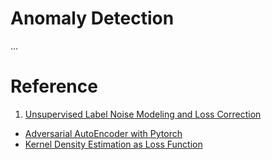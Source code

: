# Anomaly Detection
...

# Reference
1. [Unsupervised Label Noise Modeling and Loss Correction](https://arxiv.org/abs/1904.11238)

* [Adversarial AutoEncoder with Pytorch](https://blog.paperspace.com/adversarial-autoencoders-with-pytorch/)
* [Kernel Density Estimation as Loss Function](https://discuss.pytorch.org/t/kernel-density-estimation-as-loss-function/62261/6)